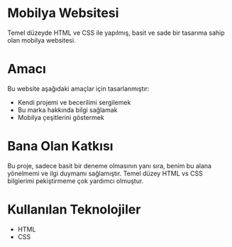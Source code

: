 # Mobilya Websitesi
Temel düzeyde HTML ve CSS ile yapılmış, basit ve sade bir tasarıma sahip olan mobilya websitesi. 

# Amacı
Bu website aşağıdaki amaçlar için tasarlanmıştır:
- Kendi projemi ve becerilimi sergilemek
- Bu marka hakkında bilgi sağlamak
- Mobilya çeşitlerini göstermek

# Bana Olan Katkısı
Bu proje, sadece basit bir deneme olmasının yanı sıra, benim bu alana yönelmemi ve ilgi duymamı sağlamıştır. Temel düzey HTML vs CSS bilgierimi pekiştirmeme çok yardımcı olmuştur.

# Kullanılan Teknolojiler
- HTML
- CSS
